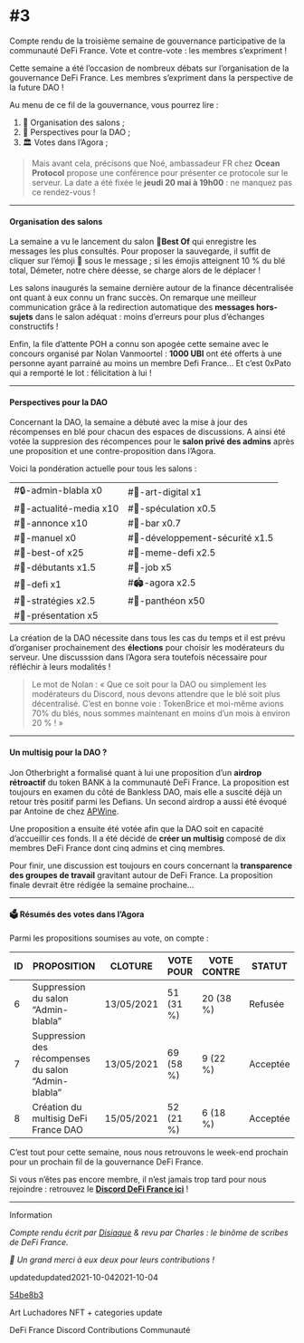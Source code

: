 # #3

Compte rendu de la troisième semaine de gouvernance participative de la communauté DeFi France. Vote et contre-vote : les membres s’expriment !

Cette semaine a été l’occasion de nombreux débats sur l’organisation de la gouvernance DeFi France. Les membres s’expriment dans la perspective de la future DAO !

Au menu de ce fil de la gouvernance, vous pourrez lire :

1. 💬 Organisation des salons ;
2. 📢 Perspectives pour la DAO ;
3. 🏛️ Votes dans l’Agora ;

> Mais avant cela, précisons que Noé, ambassadeur FR chez **Ocean Protocol** propose une conférence pour présenter ce protocole sur le serveur. La date a été fixée le **jeudi 20 mai à 19h00** : ne manquez pas ce rendez-vous !

***

#### Organisation des salons <a href="organisation-des-salons" id="organisation-des-salons"></a>

La semaine a vu le lancement du salon 💾**Best Of** qui enregistre les messages les plus consultés. Pour proposer la sauvegarde, il suffit de cliquer sur l’émoji 💾 sous le message ; si les émojis atteignent 10 % du blé total, Démeter, notre chère déesse, se charge alors de le déplacer !

Les salons inaugurés la semaine dernière autour de la finance décentralisée ont quant à eux connu un franc succès. On remarque une meilleur communication grâce à la redirection automatique des **messages hors-sujets** dans le salon adéquat : moins d’erreurs pour plus d’échanges constructifs !

Enfin, la file d’attente POH a connu son apogée cette semaine avec le concours organisé par Nolan Vanmoortel : **1000 UBI** ont été offerts à une personne ayant parrainé au moins un membre Defi France… Et c’est 0xPato qui a remporté le lot : félicitation à lui !

***

#### Perspectives pour la DAO <a href="perspectives-pour-la-dao" id="perspectives-pour-la-dao"></a>

Concernant la DAO, la semaine a débuté avec la mise à jour des récompenses en blé pour chacun des espaces de discussions. A ainsi été votée la suppresion des récompences pour le **salon privé des admins** après une proposition et une contre-proposition dans l’Agora.

Voici la pondération actuelle pour tous les salons :

|                         |                                 |
| ----------------------- | ------------------------------- |
| #🔒-admin-blabla x0     | #🎨-art-digital x1              |
| #📰-actualité-media x10 | #🤑-spéculation x0.5            |
| #📢-annonce x10         | #🍹-bar x0.7                    |
| #📕-manuel x0           | #🔨-développement-sécurité x1.5 |
| #💾-best-of x25         | #🤹-meme-defi x2.5              |
| #🐥-débutants x1.5      | #💼-job x5                      |
| #🌌-defi x1             | #🏟-agora x2.5                  |
| #🚜-stratégies x2.5     | #🏅-panthéon x50                |
| #🙍-présentation x5     |                                 |

La création de la DAO nécessite dans tous les cas du temps et il est prévu d’organiser prochainement des **élections** pour choisir les modérateurs du serveur. Une discusssion dans l’Agora sera toutefois nécessaire pour réfléchir à leurs modalités !

> Le mot de Nolan : « Que ce soit pour la DAO ou simplement les modérateurs du Discord, nous devons attendre que le blé soit plus décentralisé. C’est en bonne voie : TokenBrice et moi-même avions 70% du blés, nous sommes maintenant en moins d’un mois à environ 20 % ! »

***

#### Un multisig pour la DAO ? <a href="un-multisig-pour-la-dao" id="un-multisig-pour-la-dao"></a>

Jon Otherbright a formalisé quant à lui une proposition d’un **airdrop rétroactif** du token BANK à la communauté DeFi France. La proposition est toujours en examen du côté de Bankless DAO, mais elle a suscité déjà un retour très positif parmi les Defians. Un second airdrop a aussi été évoqué par Antoine de chez [APWine](https://www.apwine.fi).

Une proposition a ensuite été votée afin que la DAO soit en capacité d’accueillir ces fonds. Il a été décidé de **créer un multisig** composé de dix membres DeFi France dont cinq admins et cinq membres.

Pour finir, une discussion est toujours en cours concernant la **transparence des groupes de travail** gravitant autour de DeFi France. La proposition finale devrait être rédigée la semaine prochaine…

***

#### 🗳 Résumés des votes dans l’Agora <a href="resumes-des-votes-dans-lagora" id="resumes-des-votes-dans-lagora"></a>

Parmi les propositions soumises au vote, on compte :

| ID | PROPOSITION                                         | CLOTURE    | VOTE POUR | VOTE CONTRE | STATUT   |
| -- | --------------------------------------------------- | ---------- | --------- | ----------- | -------- |
| 6  | Suppression du salon “Admin-blabla”                 | 13/05/2021 | 51 (31 %) | 20 (38 %)   | Refusée  |
| 7  | Suppression des récompenses du salon “Admin-blabla” | 13/05/2021 | 69 (58 %) | 9 (22 %)    | Acceptée |
| 8  | Création du multisig DeFi France DAO                | 15/05/2021 | 52 (21 %) | 6 (18 %)    | Acceptée |

C’est tout pour cette semaine, nous nous retrouvons le week-end prochain pour un prochain fil de la gouvernance DeFi France.

Si vous n’êtes pas encore membre, il n’est jamais trop tard pour nous rejoindre : retrouvez le [**Discord DeFi France ici**](https://discord.gg/3bWZcK2) !

***

Information

_Compte rendu écrit par _[_Disiaque_](https://twitter.com/disiaque\_crypto)_ & revu par Charles : le binôme de scribes de DeFi France._

_🙏 Un grand merci à eux deux pour leurs contributions !_

updatedupdated2021-10-042021-10-04

[54be8b3](https://github.com/TokenBrice/blog/commit/54be8b330118a5aac0a4fd5ed752ff3ff720d6df)

Art Luchadores NFT + categories update

DeFi France Discord Contributions Communauté
